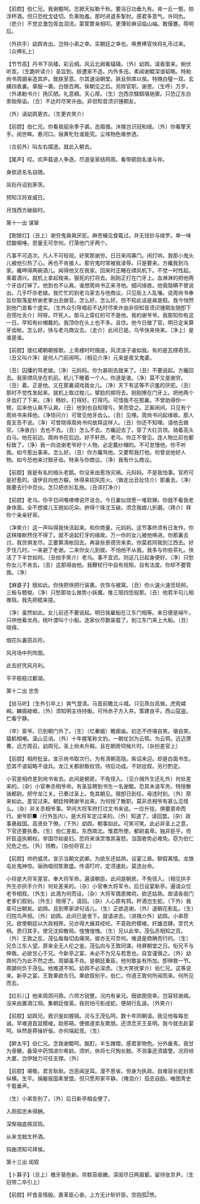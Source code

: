 <!-- { "loadSidebar": true } -->
【前腔】伯仁兄。我谢鲲呵。志掀天拟勒千秋。要浴日功垂九有。肯一丘一壑。拍浮杯酒。但只恐枕戈徒切。负乘贻羞。那时进退多掣肘。感君多意气。许同仇。〔悲介〕不觉忿激包胥血泪流。蒙筐篚亲相叩。更薄轮麻诏临山岫。敢偃蹇。辱明后。

〔外拱手〕幼舆肯出。岂特小弟之幸。实朝廷之幸也。唤赉捧官快将礼币过来。〔众捧礼上〕 

【节节高】丹书下凤楼。彩云绸。风云北阙看辐辏。〔外〕幼舆。请香案来。俯伏听宣。〔生跪听读介〕圣旨到。朕遭家不造。内外多迍。素闻谢鲲深谙韬略。特勑尙书周顗亲造其庐。致朕至意。尔其速诣朝堂。朕且侧席以俟。特赐白璧一双。玄纁四表裏。章服一袭。白银百两。俟朝见之后。另除官职。谢恩。〔生呼〕万岁。〔外递勅书介〕扬仄陋。礼意稠。天心厚。〔生〕岂西京騄駬堪驰骤。只恐辽东白豕贻惭诟。〔合〕不达时尽笑许由。非但知音须识锺期友。

〔外〕请幼舆更衣。〔生更衣笑介〕 

【前腔】伯仁兄。你看我貂余季子裘。态搊搜。沐猴岂识冠和绶。〔外〕你看擎天手。阅世眸。悬河口。骊黄牝牡谁能究。尘埃物色难参透。

〔合前外〕叫左右摆道。就此入朝去。 

【尾声】哎。欢声载道人争逐。尽道皇家结网周。看带砺勋名谁与侔。

身欲逃名名自随。

凤衔丹诏到茅茨。

预知汉将宣威日。

月蚀西方破敌时。 

第十一出
谋窜

【剔银灯】〔丑上〕谢穷鬼眞眞厌驼。麻苍蝇见食辄过。并无钱钞与绫罗。单一味捻酸咽唾。思量无可奈何。打落他门牙两个。

凡事不可造次。凡人不可轻视。好笑那谢穷。日日来闯寡门。闲打哄。我那小鬼头儿被他引热了心。再也不肯接人。那穷鬼时常被我凌辱。只是要来。方纔我到乌家。纔呷得两碗酒儿。闻得他又在我家。回来时正睡在缥风机下。不觉一时性起。乘着酒兴。就机上拿起梭来。狠死的打将去。刚刚正打在门牙上。血淋淋的把他两个牙齿打掉了。他到也不认眞。谁想周尙书正来寻他。细问缘故。他竟隐瞒不曾说出。几乎吓杀老娘。我忙忙的到老乌家去与他商议。只见街上人乱嚷。说周尙书奉旨钦取落星桥谢老爹出去做官。怎么好。怎么好。但不知此话是眞是假。我今悄然到他门首看个虚实。〔生外众引导唱前不达时尽笑许由非但知音须识锺期友随卽下丑慌吐舌介〕阿呀。吓死人。那马上穿红的可不是他。我的谢爷爷。我那知你有这一日。早知有纱帽戴的。我顶你在头上也不多。且住。他今日做了官。明日定来算牙齿帐。怎么好。快与老乌商议去。〔走介〕此间已是。乌爷快来快来。〔净上〕是谁是谁。 

【前腔】搂红裙朝朝按歌。上靑楼时时掇座。风流浪子谁如我。有的是瓦楞奇货。〔丑又叫介净〕是何人门前闹呵。〔相见介净〕元来是夜叉鬼婆。

〔丑〕囚攮的骂老娘。〔净〕元妈妈。你为甚刚去就来了。〔丑〕不要说起。方纔回去。我家缥风坐在机前。机儿下睡着一个人。你道是谁。〔净〕莫不又是谢穷。〔丑〕着。正是他。又在那裏调戏我女儿。〔净〕天下有这等不识羞的厌驼。〔丑〕那时不觉性发起来。就机上取过梭儿。擘脸的掷将去。刚刚撩在门牙上。把他两个牙齿打了下来。〔净〕畅妙。打得好。打得巧。可惜我不在那裏。不曾助得你一臂。后来他认眞不认眞。〔丑〕他到也自知理亏。笑而受之。正厮闹间。只见有个周尙书来拜他。〔净惊问介〕可曾见他牙齿么。〔丑〕见哩。周尙书问起缘故。那人竟支吾不说。〔净〕可曾晓得周尙书何故拜这样人。〔丑〕你还不知哩。请他去做官。〔净骇白〕去也不去。〔丑〕怎么不去。方纔迎去了。穿了大红员领。骑着高头白马。他在前边。周尙书在后边。好不轩昂。老乌。你正不曾见。连人物比前也都标致了。〔净〕我一向说谢老爷好个人物。必定戴纱帽的。不可怠慢他。你不听我。如今惹出事来。怎么好。〔丑〕你方纔骂他。又要帮我打他。何曾说他好人物。如今恐他来讨赔牙齿。特来与你商议。〔净〕我有什么商议。 

【前腔】我是有名的缩头老鹅。你没来由惹场灾祸。元妈妈。不是我怕事。官府可是好惹的。请伊且向他方躱。休得来招风揽火。〔做走出丑扯住介〕那裏去。〔净〕我要去行中觅伙。怎只把衣衫乱拖。〔丑诨打净介〕 

【前腔】老乌。你平日间嘴喳喳说开说合。今日裏似烧葱一堆软亸。你就不看我老身体面。全不想猱儿玉貌如花朵。拚得个珠沈玉破。须念我娘儿折磨。〔拜介〕拜你个亲亲好哥。

〔净笑介〕这一声叫得我快活起来。和你商量。元妈妈。这节事终须有日发作。你这秣陵断然住不得了。就不说起打牙的缘故。万一你的女儿被他唤进。你那裏去讨。我货俱发尽。正要算淸帐回去。再装些景德货来卖。你莫若同我到江西去。好歹住几时。一来避了老谢。二来你女儿到彼。不怕他不从我。我多与你些茶礼。快活了下半世如何。〔丑拍手笑介〕老乌。事不宜迟。则这几日起身便好。〔净〕只愁你女儿不肯去。〔丑〕这那得由他。我鞭杖行中自有规矩。自有法度。你却不要管我。〔净〕 

【麻婆子】旣如此。你快把快把行装裹。衣饰与被窝。〔丑〕你火速火速觅轻舸。三板与戆梭。〔净〕只愁那妆么做势小妖魔。推三阻四恁般那。〔丑〕他若半句儿相推阻。我先把棍来搓。

〔净〕虽然如此。女儿前还不要说起。明日我雇船在江东门相等。来日便是端午。只哄他看龙舟。桃叶渡叫个小船。连家伙尽数装载了。到江东门来上大船。〔丑〕晓得。 

烟花队裏窃兵符。

风月场中列阵图。

此去好凭风月利。

平平稳稳过鄱湖。 

第十二出
忠吿

【驻马听】〔生外引卒上〕爽气澄淸。马首前瞻北斗城。只见燕台高耸。虎观嶙峋。麟阁峻嶒。〔外〕须知明主待持衡。可怜赤子方入井。策建良平。西山寇盗。伫看宁静。

〔卒〕禀爷。已到朝门外了。〔生〕〔忆秦娥〕瞻廊庙。初志不终堪自笑。堪自笑。猿鹤相嘲。溪山见诮。〔外〕十年握笔称文豹。一朝仗剑为云鹗。为云鹗。近迈萧曹。远方周召。幼舆兄。圣上尙未升殿。且在朝房伺候片时。〔杂扮差官上〕 

【前腔】相府批呈。宣示尙书取次行。为有淸朝高隐。紫诏来迎。却是白面书生。恐其不谙韬略不谙兵。龙江关都尉敎权领。待后功成。不妨铨叙。另行酌定。

小官是相府差到尙书省去。此间是朝房。不免径入。〔见介揖外生还礼外〕何处差来的。〔杂〕小官奉丞相爷命。有圣旨聘到书生一名谢鲲。恐其未谙军务。特授散骑都尉。把守龙江关。已奏过圣上。免其朝见。限卽日到任。毋违时刻。〔外〕原来如此。差官过来。朝廷特聘谢爷出来。为何授了散职。莫非丞相爷有甚么见怪么。〔杂〕非关丞相爷事。早间大将军府打过文书来说。一应升铨。俱要禀命而行。谢爷职■〈行外缶内〉。是大将军定过来的。〔外〕知道了。请回罢。〔杂〕政事悬敌国。高贤处下僚。〔下外〕幼舆。朝事如此。可笑可笑。此必非圣上之意。下官还要执奏。〔生〕伯仁差矣。东西南北。惟君所使。都尉虽卑。独非臣乎。但奸臣遥执朝权。举国尽如妾妇。恐将来诛赏惟其喜怒。当国者势必难免。窃为伯仁兄危之也。〔外〕领教。〔杂扮将官上〕 

【前腔】帅府威灵。宣示当朝文武卿。为欲东还姑熟。设宴江皋。聊叙离情。龙旗屯处鬼神惊。骊驹唱彻笙歌盛。传语叮咛。定须速赴。莫违台命。

小将是大将军差官。奉大将军命。遍请朝臣。此间是朝房。不免径入。〔相见拱手外生亦拱手介外〕何处差来的。〔杂〕小官奉大将军令。后日设宴新亭。遍请众位老爷相叙。〔外生〕此酒为何而设。〔杂〕大将军偶患微疴。欲还姑熟。故请各衙门老爹们叙别。〔外生〕晓得了。请回。〔杂〕人心原有鸩。杯酒岂生蛇。〔下外〕我辈可出朝矣。幼舆。且到寒家讲句话儿。〔生〕正欲造谢。〔外〕退朝花影乱。〔生〕归院鸟声频。〔外〕幼舆。此间已是舍下。就请进去。〔进揖介外〕幼舆。小弟荐兄。欲使朝廷以大政相畀。兄亦得大展其经纶。不意政府模棱。奸雄恣肆。赏罚大柄。悉归其手。使兄沈抑散局。惶愧惶愧。〔生〕兄以此举。茂弘丞相知之否。〔外〕王敦之反。茂弘每每切齿痛哭。彼亦无可奈何。难道是商确而行的。〔生〕兄负江东人望。原来全无人伦之鉴。茂弘向与王敦同谋。待罪朝堂之日。衔兄不与伸救。必欲甘心于兄。今新亭之宴。未必不为兄与若思也。自宜谨愼之。〔外〕幼舆何乃为此不然之虑。周顗虽不肖。是朝廷重臣。他何敢妄有所加。卽伸救一节。周顗何负于茂弘。他难道不知。幼舆不必深虑。〔生大笑抚掌介〕伯仁兄。这等说来。新亭之宴。王敦果欲东归。果欲叙别乎。伯仁。你道王敦何所闻而来。何所见而去。  

【红衫儿】他来周郊问鼎。六师方锐整。况内有亲兄。旣欲图侥幸。岂容轻谢病。没来由置酒江埛。集朝廷俊英。我则怕弓影成蛇。便胡行乱逞。〔外笑介〕 

【前腔】幼舆兄。我识鉴如握镜。况与王茂弘呵。数十年同朝请。我见他每每忠诚。早难道首鼠模棱。助邪萌。便做道卖友欺朋。还须念天王圣明。我今就去赴宴呵。纵然是莽操奸佞。亦何端起竞。〔生〕 

【醉太平】伯仁兄。念我谢鲲呵。酩酊。半生蹭蹬。感君家物色。分外垂靑。我甘为骨鲠。备笼中药饵进尔希龄。须听。休将七尺狥长鲸。不测事还须寤警。况将倾大厦。岂伊独力可任支撑。〔外〕 

【前腔】堪敬。君言耿耿。岂恶闻逆耳。漫不思省。但身为执政。自难容长蛇封豕纵横。生平。捐躯报国素曾盟。但只愿邦家平静。〔掩泪介〕孤忠自励。唯图靑史千载垂声。

〔生〕小弟吿别了。〔外〕后日新亭相会便了。 

入厕孤忠未得酬。

深惭袖底佩双钩。

从来戈戟生杯酒。

钩曲须知可拜侯。 

第十三出
闺叙

【卜算子】〔旦上〕檐牙葵色新。帘额苔痕嫩。深闺尽日两眉颦。留待张京尹。〔生冠带二卒引上〕 

【前腔】旰食圣情殷。裹革臣心奋。上方无计斩奸臣。空抱孤愤。

